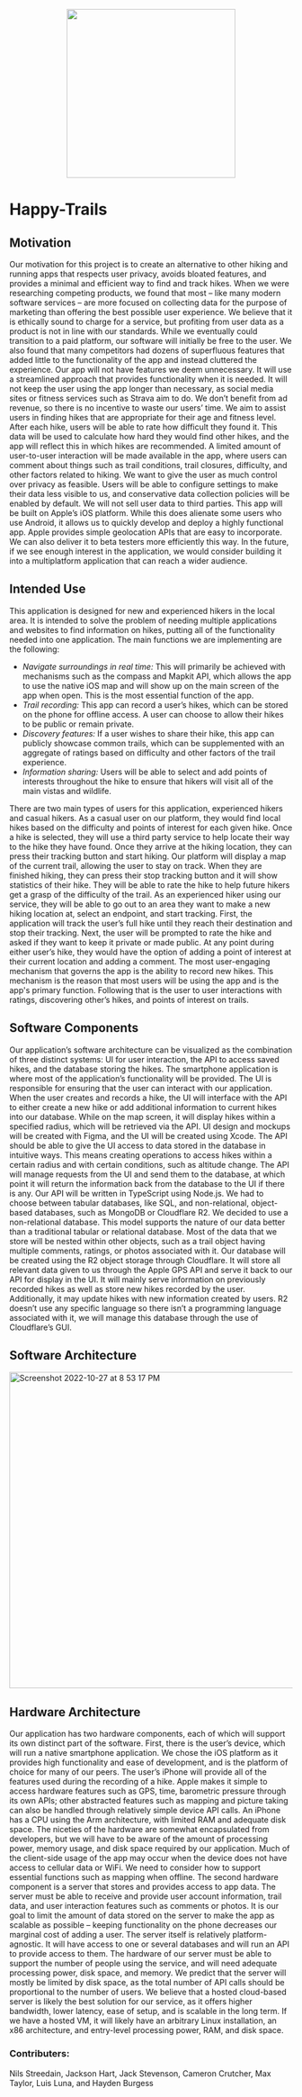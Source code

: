 <p align="center">
<img src="https://user-images.githubusercontent.com/25465133/198499623-70dc41a4-b1aa-43e4-9d5e-8854ffb6f45d.png" width="300px">
</p>

# Happy-Trails

## Motivation
Our motivation for this project is to create an alternative to other hiking and running apps that respects user privacy, avoids bloated features, and provides a minimal and efficient way to find and track hikes. When we were researching competing products, we found that most – like many modern software services – are more focused on collecting data for the purpose of marketing than offering the best possible user experience. We believe that it is ethically sound to charge for a service, but profiting from user data as a product is not in line with our standards. While we eventually could transition to a paid platform, our software will initially be free to the user. 
We also found that many competitors had dozens of superfluous features that added little to the functionality of the app and instead cluttered the experience. Our app will not have features we deem unnecessary. It will use a streamlined approach that provides functionality when it is needed. It will not keep the user using the app longer than necessary, as social media sites or fitness services such as Strava aim to do. We don’t benefit from ad revenue, so there is no incentive to waste our users’ time. 
We aim to assist users in finding hikes that are appropriate for their age and fitness level. After each hike, users will be able to rate how difficult they found it. This data will be used to calculate how hard they would find other hikes, and the app will reflect this in which hikes are recommended. A limited amount of user-to-user interaction will be made available in the app, where users can comment about things such as trail conditions, trail closures, difficulty, and other factors related to hiking. We want to give the user as much control over privacy as feasible. Users will be able to configure settings to make their data less visible to us, and conservative data collection policies will be enabled by default. We will not sell user data to third parties. 
This app will be built on Apple’s iOS platform. While this does alienate some users who use Android, it allows us to quickly develop and deploy a highly functional app. Apple provides simple geolocation APIs that are easy to incorporate. We can also deliver it to beta testers more efficiently this way. In the future, if we see enough interest in the application, we would consider building it into a multiplatform application that can reach a wider audience. 

## Intended Use
This application is designed for new and experienced hikers in the local area. It is intended to solve the problem of needing multiple applications and websites to find information on hikes, putting all of the functionality needed into one application. The main functions we are implementing are the following: 
- *Navigate surroundings in real time:* This will primarily be achieved with mechanisms such as the compass and Mapkit API, which allows the app to use the native iOS map and will show up on the main screen of the app when open. This is the most essential function of the app.
- *Trail recording:* This app can record a user’s hikes, which can be stored on the phone for offline access. A user can choose to allow their hikes to be public or remain private.
- *Discovery features:* If a user wishes to share their hike, this app can publicly showcase common trails, which can be supplemented with an aggregate of ratings based on difficulty and other factors of the trail experience.
- *Information sharing:* Users will be able to select and add points of interests throughout the hike to ensure that hikers will visit all of the main vistas and wildlife.

There are two main types of users for this application, experienced hikers and casual hikers. As a casual user on our platform, they would find local hikes based on the difficulty and points of interest for each given hike. Once a hike is selected, they will use a third party service to help locate their way to the hike they have found. Once they arrive at the hiking location, they can press their tracking button and start hiking. Our platform will display a map of the current trail, allowing the user to stay on track. When they are finished hiking, they can press their stop tracking button and it will show statistics of their hike. They will be able to rate the hike to help future hikers get a grasp of the difficulty of the trail.
As an experienced hiker using our service, they will be able to go out to an area they want to make a new hiking location at, select an endpoint, and start tracking. First, the application will track the user’s full hike until they reach their destination and stop their tracking. Next, the user will be prompted to rate the hike and asked if they want to keep it private or made public. At any point during either user’s hike, they would have the option of adding a point of interest at their current location and adding a comment.
The most user-engaging mechanism that governs the app is the ability to record new hikes. This mechanism is the reason that most users will be using the app and is the app's primary function. Following that is the user to user interactions with ratings, discovering other’s hikes, and points of interest on trails.

## Software Components
Our application’s software architecture can be visualized as the combination of three distinct systems: UI for user interaction, the API to access saved hikes, and the database storing the hikes. The smartphone application is where most of the application’s functionality will be provided. 
The UI is responsible for ensuring that the user can interact with our application. When the user creates and records a hike, the UI will interface with the API to either create a new hike or add additional information to current hikes into our database. While on the map screen, it will display hikes within a specified radius, which will be retrieved via the API. UI design and mockups will be created with Figma, and the UI will be created using Xcode.
The API should be able to give the UI access to data stored in the database in intuitive ways. This means creating operations to access hikes within a certain radius and with certain conditions, such as altitude change. The API will manage requests from the UI and send them to the database, at which point it will return the information back from the database to the UI if there is any. Our API will be written in TypeScript using Node.js. 
We had to choose between tabular databases, like SQL, and non-relational, object-based databases, such as MongoDB or Cloudflare R2. We decided to use a non-relational database. This model supports the nature of our data better than a traditional tabular or relational database. Most of the data that we store will be nested within other objects, such as a trail object having multiple comments, ratings, or photos associated with it.
Our database will be created using the R2 object storage through Cloudflare. It will store all relevant data given to us through the Apple GPS API and serve it back to our API for display in the UI. It will mainly serve information on previously recorded hikes as well as store new hikes recorded by the user. Additionally, it may update hikes with new information created by users. R2 doesn’t use any specific language so there isn’t a programming language associated with it, we will manage this database through the use of Cloudflare’s GUI.  

## Software Architecture
<img width="562" alt="Screenshot 2022-10-27 at 8 53 17 PM" src="https://user-images.githubusercontent.com/25465133/198498671-6169c395-1813-424b-95af-caa2ef1d0e8c.png">

## Hardware Architecture
Our application has two hardware components, each of which will support its own distinct part of the software. First, there is the user’s device, which will run a native smartphone application. We chose the iOS platform as it provides high functionality and ease of development, and is the platform of choice for many of our peers. The user’s iPhone will provide all of the features used during the recording of a hike. Apple makes it simple to access hardware features such as GPS, time, barometric pressure through its own APIs; other abstracted features such as mapping and picture taking can also be handled through relatively simple device API calls. 
An iPhone has a CPU using the Arm architecture, with limited RAM and adequate disk space. The niceties of the hardware are somewhat encapsulated from developers, but we will have to be aware of the amount of processing power, memory usage, and disk space required by our application. Much of the client-side usage of the app may occur when the device does not have access to cellular data or WiFi. We need to consider how to support essential functions such as mapping when offline.
The second hardware component is a server that stores and provides access to app data. The server must be able to receive and provide user account information, trail data, and user interaction features such as comments or photos. It is our goal to limit the amount of data stored on the server to make the app as scalable as possible – keeping functionality on the phone decreases our marginal cost of adding a user. The server itself is relatively platform-agnostic. It will have access to one or several databases and will run an API to provide access to them. The hardware of our server must be able to support the number of people using the service, and will need adequate processing power, disk space, and memory. We predict that the server will mostly be limited by disk space, as the total number of API calls should be proportional to the number of users. We believe that a hosted cloud-based server is likely the best solution for our service, as it offers higher bandwidth, lower latency, ease of setup, and is scalable in the long term. If we have a hosted VM, it will likely have an arbitrary Linux installation, an x86 architecture, and entry-level processing power, RAM, and disk space.

### Contributers:
Nils Streedain, Jackson Hart, Jack Stevenson, Cameron Crutcher, Max Taylor, Luis Luna, and Hayden Burgess

